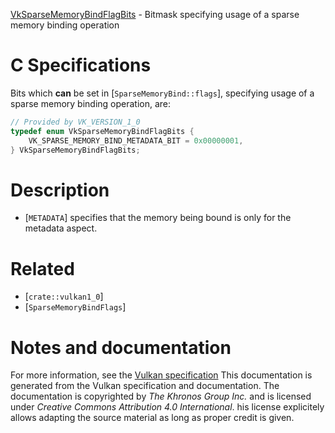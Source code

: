 [VkSparseMemoryBindFlagBits](https://www.khronos.org/registry/vulkan/specs/1.3-extensions/man/html/VkSparseMemoryBindFlagBits.html) - Bitmask specifying usage of a sparse memory binding operation

# C Specifications
Bits which  **can**  be set in [`SparseMemoryBind::flags`], specifying
usage of a sparse memory binding operation, are:
```c
// Provided by VK_VERSION_1_0
typedef enum VkSparseMemoryBindFlagBits {
    VK_SPARSE_MEMORY_BIND_METADATA_BIT = 0x00000001,
} VkSparseMemoryBindFlagBits;
```

# Description
- [`METADATA`] specifies that the memory being bound is only for the metadata aspect.

# Related
- [`crate::vulkan1_0`]
- [`SparseMemoryBindFlags`]

# Notes and documentation
For more information, see the [Vulkan specification](https://www.khronos.org/registry/vulkan/specs/1.3-extensions/html/vkspec.html)
This documentation is generated from the Vulkan specification and documentation.
The documentation is copyrighted by *The Khronos Group Inc.* and is licensed under *Creative Commons Attribution 4.0 International*.
his license explicitely allows adapting the source material as long as proper credit is given.
        